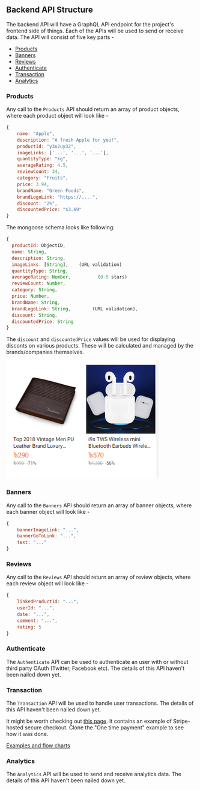 ## Backend API Structure

The backend API will have a GraphQL API endpoint for the project's frontend side of things. Each of the APIs will be used to send or receive data. The API will consist of five key parts -

- [Products](#products)
- [Banners](#banners)
- [Reviews](#Reviews)
- [Authenticate](#Authenticate)
- [Transaction](#transaction)
- [Analytics](#Analytics)

### Products

Any call to the `Products` API should return an array of product objects, where each product object will look like -

```js
{
    name: "Apple",
    description: "A fresh Apple for you!",
    productId: "y3u2uy32",
    imageLinks: ['...', '...', '...'],
    quantityType: "kg",
    averageRating: 4.5,
    reviewCount: 34,
    category: "Fruits",
    price: 3.94,
    brandName: "Green Foods",
    brandLogoLink: "https://....",
    discount: "2%",
    discountedPrice: "$3.69"
}
```

The mongoose schema looks like following:

```js
{
  productId: ObjectID,
  name: String,
  description: String,
  imageLinks: [String],    (URL validation)
  quantityType: String,
  averageRating: Number,          (0-5 stars)
  reviewCount: Number,
  category: String,
  price: Number,
  brandName: String,
  brandLogoLink: String,        (URL validation),
  discount: String,
  discountedPrice: String
}
```

The `discount` and `discountedPrice` values will be used for displaying disconts on various products. These will be calculated and managed by the brands/companies themselves.

![PNG - Discount Card Demo](DOC_IMG/discount-card-example.png)

### Banners

Any call to the `Banners` API should return an array of banner objects, where each banner object will look like -

```js
{
    bannerImageLink: "...",
    bannerGoToLink: "...",
    text: "..."
}
```

### Reviews

Any call to the `Reviews` API should return an array of review objects, where each review object will look like -

```js
{
    linkedProductId: "...",
    userId: "...",
    date: "...",
    comment: "...",
    rating: 5
}
```

### Authenticate

The `Authenticate` API can be used to authenticate an user with or without third party OAuth (Twitter, Facebook etc). The details of this API haven't been nailed down yet.

### Transaction

The `Transaction` API will be used to handle user transactions. The details of this API haven't been nailed down yet.

It might be worth checking out [this page](https://stripe.com/docs/payments/checkout). It contains an example of Stripe-hosted secure checkout. Clone the "One time payment" example to see how it was done.

[Examples and flow charts](https://github.com/stripe-samples/checkout-one-time-payments/blob/master/README.md)

### Analytics

The `Analytics` API will be used to send and receive analytics data. The details of this API haven't been nailed down yet.
